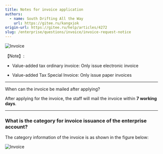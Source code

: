 ```yaml
---
title: Notes for invoice application
authors:
  - name: South Drifting All the Way
    url: https://gitee.ru/kangxiok
origin-url: https://gitee.ru/help/articles/4272
slug: /enterprise/questions/invoice/invoice-request-notice
---
```


![Invoice](/img/enterprise/question/invoice/invoice-request-notice/1.webp)

【Note】:

- Value-added tax ordinary invoice: Only issue electronic invoice

- Value-added Tax Special Invoice: Only issue paper invoices

------------------

When can the invoice be mailed after applying?

After applying for the invoice, the staff will mail the invoice within **7 working days**.

------------------

### What is the category for invoice issuance of the enterprise account?

The category information of the invoice is as shown in the figure below:

![Invoice](/img/enterprise/question/invoice/invoice-request-notice/2.webp)